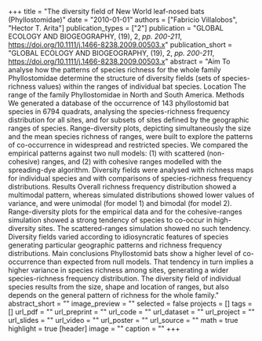 +++
title = "The diversity field of New World leaf-nosed bats (Phyllostomidae)"
date = "2010-01-01"
authors = ["Fabricio Villalobos", "Hector T. Arita"]
publication_types = ["2"]
publication = "GLOBAL ECOLOGY AND BIOGEOGRAPHY, (19), 2, _pp. 200-211_, https://doi.org/10.1111/j.1466-8238.2009.00503.x"
publication_short = "GLOBAL ECOLOGY AND BIOGEOGRAPHY, (19), 2, _pp. 200-211_, https://doi.org/10.1111/j.1466-8238.2009.00503.x"
abstract = "Aim   To analyse how the patterns of species richness for the whole family
   Phyllostomidae determine the structure of diversity fields (sets of
   species-richness values) within the ranges of individual bat species.
   Location   The range of the family Phyllostomidae in North and South America.
   Methods   We generated a database of the occurrence of 143 phyllostomid bat
   species in 6794 quadrats, analysing the species-richness frequency
   distribution for all sites, and for subsets of sites defined by the
   geographic ranges of species. Range-diversity plots, depicting
   simultaneously the size and the mean species richness of ranges, were
   built to explore the patterns of co-occurrence in widespread and
   restricted species. We compared the empirical patterns against two null
   models: (1) with scattered (non-cohesive) ranges, and (2) with cohesive
   ranges modelled with the spreading-dye algorithm. Diversity fields were
   analysed with richness maps for individual species and with comparisons
   of species-richness frequency distributions.
   Results   Overall richness frequency distribution showed a multimodal pattern,
   whereas simulated distributions showed lower values of variance, and
   were unimodal (for model 1) and bimodal (for model 2). Range-diversity
   plots for the empirical data and for the cohesive-ranges simulation
   showed a strong tendency of species to co-occur in high-diversity sites.
   The scattered-ranges simulation showed no such tendency. Diversity
   fields varied according to idiosyncratic features of species generating
   particular geographic patterns and richness frequency distributions.
   Main conclusions   Phyllostomid bats show a higher level of co-occurrence than expected
   from null models. That tendency in turn implies a higher variance in
   species richness among sites, generating a wider species-richness
   frequency distribution. The diversity field of individual species
   results from the size, shape and location of ranges, but also depends on
   the general pattern of richness for the whole family."
abstract_short = ""
image_preview = ""
selected = false
projects = []
tags = []
url_pdf = ""
url_preprint = ""
url_code = ""
url_dataset = ""
url_project = ""
url_slides = ""
url_video = ""
url_poster = ""
url_source = ""
math = true
highlight = true
[header]
image = ""
caption = ""
+++
